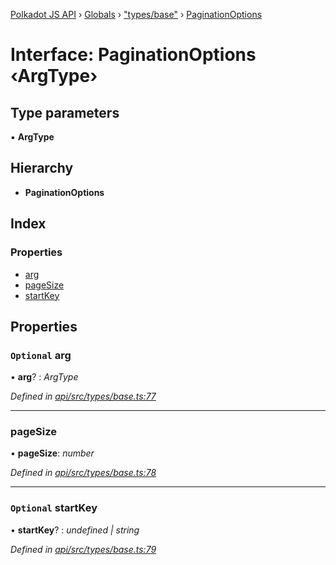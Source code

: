 [Polkadot JS API](../README.md) › [Globals](../globals.md) › ["types/base"](../modules/_types_base_.md) › [PaginationOptions](_types_base_.paginationoptions.md)

# Interface: PaginationOptions ‹**ArgType**›

## Type parameters

▪ **ArgType**

## Hierarchy

* **PaginationOptions**

## Index

### Properties

* [arg](_types_base_.paginationoptions.md#optional-arg)
* [pageSize](_types_base_.paginationoptions.md#pagesize)
* [startKey](_types_base_.paginationoptions.md#optional-startkey)

## Properties

### `Optional` arg

• **arg**? : *ArgType*

*Defined in [api/src/types/base.ts:77](https://github.com/polkadot-js/api/blob/eea4c8775e/packages/api/src/types/base.ts#L77)*

___

###  pageSize

• **pageSize**: *number*

*Defined in [api/src/types/base.ts:78](https://github.com/polkadot-js/api/blob/eea4c8775e/packages/api/src/types/base.ts#L78)*

___

### `Optional` startKey

• **startKey**? : *undefined | string*

*Defined in [api/src/types/base.ts:79](https://github.com/polkadot-js/api/blob/eea4c8775e/packages/api/src/types/base.ts#L79)*
